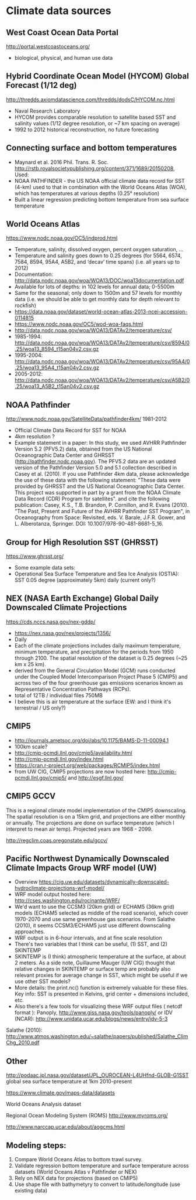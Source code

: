 # Climate data sources 

## West Coast Ocean Data Portal
http://portal.westcoastoceans.org/
- biological, physical, and human use data

## Hybrid Coordinate Ocean Model (HYCOM) Global Forecast (1/12 deg)
http://thredds.axiomdatascience.com/thredds/dodsC/HYCOM.nc.html
- Naval Research Laboratory
- HYCOM provides comparable resolution to satellite based SST and salinity values
(1/12 degree resolution, or ~7 km spacing on average)
- 1992 to 2012 historical reconstruction, no future forecasting

## Connecting surface and bottom temperatures 
- Maynard et al. 2016 Phil. Trans. R. Soc. <http://rstb.royalsocietypublishing.org/content/371/1689/20150208>, Used:
- NOAA PATHFINDER - the US NOAA official climate data record for SST (4-km)
used to that in combination with the World Oceans Atlas (WOA), which has
temperatures at various depths (0.25° resolution)
- Built a linear regression predicting bottom temperature from sea surface temperature

## World Oceans Atlas
https://www.nodc.noaa.gov/OC5/indprod.html
- Temperature, salinity, dissolved oxygen, percent oxygen saturation, …
- Temperature and salinity goes down to 0.25 degrees (for  5564, 6574, 7584, 8594,
95A4, A5B2, and ‘decav’ time spans) (i.e. all years up to 2012)
- Documentation: http://data.nodc.noaa.gov/woa/WOA13/DOC/woa13documentation.pdf
- Available for lots of depths: in 102 levels for annual data; 0-5500m
- Same for the seasonal; only down to 1500m and 57 levels for monthly data (i.e.
we should be able to get monthly data for depth relevant to rockfish)
- https://data.noaa.gov/dataset/world-ocean-atlas-2013-ncei-accession-0114815
- https://www.nodc.noaa.gov/OC5/wod-woa-faqs.html
- http://data.nodc.noaa.gov/woa/WOA13/DATAv2/temperature/csv/
- 1985-1994: http://data.nodc.noaa.gov/woa/WOA13/DATAv2/temperature/csv/8594/0.25/woa13_8594_t15an04v2.csv.gz
- 1995-2004: http://data.nodc.noaa.gov/woa/WOA13/DATAv2/temperature/csv/95A4/0.25/woa13_95A4_t15an04v2.csv.gz
- 2005-2012: http://data.nodc.noaa.gov/woa/WOA13/DATAv2/temperature/csv/A5B2/0.25/woa13_A5B2_t15an04v2.csv.gz


## NOAA Pathfinder
http://www.nodc.noaa.gov/SatelliteData/pathfinder4km/
1981-2012
- Official Climate Data Record for SST for NOAA
- 4km resolution ?
- Example statement in a paper:
In this study, we used AVHRR Pathfinder Version 5.2 (PFV5.2) data, obtained
from the US National Oceanographic Data Center and GHRSST
(http://pathfinder.nodc.noaa.gov). The PFV5.2 data are an updated version of
the Pathfinder Version 5.0 and 5.1 collection described in Casey et al. (2010).
If you use Pathfinder 4km data, please acknowledge the use of these data with
the following statement: "These data were provided by GHRSST and the US
National Oceanographic Data Center. This project was supported in part by
a grant from the NOAA Climate Data Record (CDR) Program for satellites".
and cite the following publication:
Casey, K.S., T.B. Brandon, P. Cornillon, and R. Evans (2010). "The Past, Present and Future of the AVHRR Pathfinder SST Program", in Oceanography from Space: Revisited, eds. V. Barale, J.F.R. Gower, and L. Alberotanza, Springer. DOI: 10.1007/978-90-481-8681-5_16.

## Group for High Resolution SST (GHRSST)
https://www.ghrsst.org/
- Some example data sets:
- Operational Sea Surface Temperature and Sea Ice Analysis (OSTIA): SST 0.05
degree (approximately 5km) daily (current only?)

## NEX (NASA Earth Exchange) Global Daily Downscaled Climate Projections
https://cds.nccs.nasa.gov/nex-gddp/
- https://nex.nasa.gov/nex/projects/1356/
- Daily
- Each of the climate projections includes daily maximum temperature, minimum
temperature, and precipitation for the periods from 1950 through 2100. The
spatial resolution of the dataset is 0.25 degrees (~25 km x 25 km).
- derived from the General Circulation Model (GCM) runs conducted under the
Coupled Model Intercomparison Project Phase 5 (CMIP5) and across two of the
four greenhouse gas emissions scenarios known as Representative Concentration
Pathways (RCPs).
- total of 12TB / individual files 750MB
- I believe this is air temperature at the surface (EW: and I think it's terrestrial / US only?)

## CMIP5
- http://journals.ametsoc.org/doi/abs/10.1175/BAMS-D-11-00094.1
- 100km scale?
- http://cmip-pcmdi.llnl.gov/cmip5/availability.html
- http://cmip-pcmdi.llnl.gov/index.html
- https://cran.r-project.org/web/packages/RCMIP5/index.html
- from UW CIG, CMIP5 projections are now hosted here: http://cmip-pcmdi.llnl.gov/cmip5/ and http://esgf.llnl.gov/

## CMIP5 GCCV
This is a regional climate model implementation of the CMIP5 downscaling. The spatial resolution is on a 15km grid, and projections are either monthly or annually. The projections are done on surface temperature (which I interpret to mean air temp). Projected years are 1968 - 2099. 

http://regclim.coas.oregonstate.edu/gccv/

## Pacific Northwest Dynamically Downscaled Climate Impacts Group WRF model (UW)
- Overview https://cig.uw.edu/datasets/dynamically-downscaled-hydroclimate-projections-wrf-model/
- WRF model output hosted here: http://cses.washington.edu/rocinante/WRF/
- We'd want to use the CCSM3 (20km grid) or ECHAM5 (36km grid) models (ECHAM5 selected as middle of the road scenario), which cover 1970-2070 and use same greenhouse gas scenarios. From Salathe (2010), it seems CCSM3/ECHAM5 just use different downscaling approaches.
- WRF output is in 6-hour intervals, and at fine scale resolution
- There's two variables that I think can be useful, (1) SST, and (2) SKINTEMP
- SKINTEMP is (I think) atmospheric temperature at the surface, at about 2 meters. As a side note, Guillaume Mauger (UW CIG) thought that relative changes in SKINTEMP or surface temp are probably also relevant proxies for average change in SST, which might be useful if we use other SST models?
- More details: the print.nc() function is extremely valuable for these files. Key info: SST is presented in Kelvins, grid center + dimensions included, etc.
- Also there's a few tools for visualizing these WRF output files ( netcdf format ): Panoply, http://www.giss.nasa.gov/tools/panoply/ or IDV (NCAR): http://www.unidata.ucar.edu/blogs/news/entry/idv-5-3

Salathe (2010): http://www.atmos.washington.edu/~salathe/papers/published/Salathe_ClimChg_2010.pdf

## Other

http://podaac.jpl.nasa.gov/dataset/JPL_OUROCEAN-L4UHfnd-GLOB-G1SST
global sea surface temperature at 1km 2010-present

https://www.climate.gov/maps-data/datasets

World Oceans Analysis dataset

Regional Ocean Modeling System (ROMS)
http://www.myroms.org/

http://www.narccap.ucar.edu/about/aogcms.html

## Modeling steps:
1) Compare World Oceans Atlas to bottom trawl survey.   
2) Validate regression bottom temperature and surface temperature across datasets (World Oceans Atlas v Pathfinder or NEX)  
3) Rely on NEX data for projections (based on CMIP5)  
4) Use shape file with bathymetyry to convert to latitude/longitude (use existing data)
